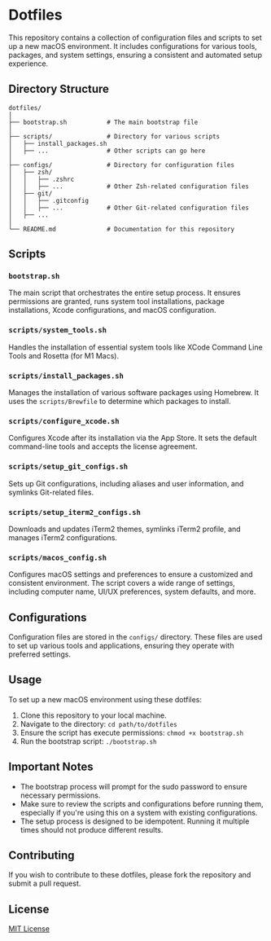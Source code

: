 # Dotfiles

This repository contains a collection of configuration files and scripts to set up a new macOS environment. It includes configurations for various tools, packages, and system settings, ensuring a consistent and automated setup experience.

## Directory Structure

```plaintext
dotfiles/
│
├── bootstrap.sh           # The main bootstrap file
│
├── scripts/               # Directory for various scripts
│   ├── install_packages.sh
│   ├── ...                # Other scripts can go here
│
├── configs/               # Directory for configuration files
│   ├── zsh/
│   │   ├── .zshrc
│   │   ├── ...            # Other Zsh-related configuration files
│   ├── git/
│   │   ├── .gitconfig
│   │   ├── ...            # Other Git-related configuration files
│   ├── ...
│
└── README.md              # Documentation for this repository
```

## Scripts

### `bootstrap.sh`

The main script that orchestrates the entire setup process. It ensures permissions are granted, runs system tool installations, package installations, Xcode configurations, and macOS configuration.

### `scripts/system_tools.sh`

Handles the installation of essential system tools like XCode Command Line Tools and Rosetta (for M1 Macs).

### `scripts/install_packages.sh`

Manages the installation of various software packages using Homebrew. It uses the `scripts/Brewfile` to determine which packages to install.

### `scripts/configure_xcode.sh`

Configures Xcode after its installation via the App Store. It sets the default command-line tools and accepts the license agreement.

### `scripts/setup_git_configs.sh`

Sets up Git configurations, including aliases and user information, and symlinks Git-related files.

### `scripts/setup_iterm2_configs.sh`

Downloads and updates iTerm2 themes, symlinks iTerm2 profile, and manages iTerm2 configurations.

### `scripts/macos_config.sh`

Configures macOS settings and preferences to ensure a customized and consistent environment. The script covers a wide range of settings, including computer name, UI/UX preferences, system defaults, and more.

## Configurations

Configuration files are stored in the `configs/` directory. These files are used to set up various tools and applications, ensuring they operate with preferred settings.

## Usage

To set up a new macOS environment using these dotfiles:

1. Clone this repository to your local machine.
2. Navigate to the directory: `cd path/to/dotfiles`
3. Ensure the script has execute permissions: `chmod +x bootstrap.sh`
4. Run the bootstrap script: `./bootstrap.sh`

## Important Notes

- The bootstrap process will prompt for the sudo password to ensure necessary permissions.
- Make sure to review the scripts and configurations before running them, especially if you're using this on a system with existing configurations.
- The setup process is designed to be idempotent. Running it multiple times should not produce different results.

## Contributing

If you wish to contribute to these dotfiles, please fork the repository and submit a pull request.

## License

[MIT License](license)
